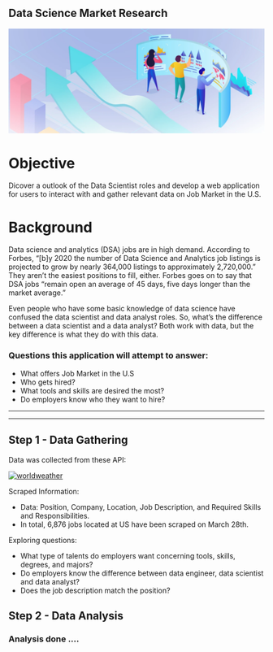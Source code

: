 ## Data Science Market Research

<p align="center">
    <img alt='Data Science Market Research' src="data_scnc/static/images/blog-ds-vs-da.webp"/>
</p>


# Objective

Dicover a outlook of the Data Scientist roles and develop a web application for users to interact with and gather relevant data on Job Market in the U.S.



# Background

Data science and analytics (DSA) jobs are in high demand. According to Forbes, “[b]y 2020 the number of Data Science and Analytics job listings is projected to grow by nearly 364,000 listings to approximately 2,720,000.” They aren’t the easiest positions to fill, either. Forbes goes on to say that DSA jobs “remain open an average of 45 days, five days longer than the market average.”

Even people who have some basic knowledge of data science have confused the data scientist and data analyst roles. So, what’s the difference between a data scientist and a data analyst? Both work with data, but the key difference is what they do with this data.



### Questions this application will attempt to answer:
+ What offers Job Market in the U.S
+ Who gets hired?
+ What tools and skills are desired the most?
+ Do employers know who they want to hire?


---

---


## Step 1 - Data Gathering

Data was collected from these API:

<a href="http://api.indeed.com/ads/apisearch?">![worldweather](images/indeed-logo-768x199.png)</a><br>

Scraped Information:
+ Data: Position, Company, Location, Job Description, and Required Skills and Responsibilities.
+ In total, 6,876 jobs located at US have been scraped on March 28th.

Exploring questions:
+ What type of talents do employers want concerning tools, skills, degrees, and majors?
+ Do employers know the difference between data engineer, data scientist and data analyst? 
+ Does the job description match the position?


## Step 2 - Data Analysis

### Analysis done ....

